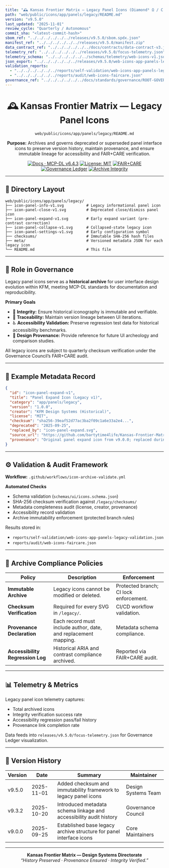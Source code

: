 ```yaml
---
title: "🕰 Kansas Frontier Matrix — Legacy Panel Icons (Diamond⁹ Ω / Crown∞Ω Ultimate Certified)"
path: "web/public/icons/app/panels/legacy/README.md"
version: "v9.5.0"
last_updated: "2025-11-01"
review_cycle: "Quarterly / Autonomous"
commit_sha: "<latest-commit-hash>"
sbom_ref: "../../../../../../releases/v9.5.0/sbom.spdx.json"
manifest_ref: "../../../../../../releases/v9.5.0/manifest.zip"
data_contract_ref: "../../../../../../docs/contracts/data-contract-v3.json"
telemetry_ref: "../../../../../../releases/v9.5.0/focus-telemetry.json"
telemetry_schema: "../../../../../../schemas/telemetry/web-icons-v1.json"
json_export: "../../../../../../releases/v9.5.0/web-icons-app-panels-legacy.meta.json"
validation_reports:
  - "../../../../../../reports/self-validation/web-icons-app-panels-legacy-validation.json"
  - "../../../../../../reports/audit/web-icons-faircare.json"
governance_ref: "../../../../../../docs/standards/governance/ROOT-GOVERNANCE.md"
---
```


<div align="center">

# 🕰 Kansas Frontier Matrix — **Legacy Panel Icons**
`web/public/icons/app/panels/legacy/README.md`

**Purpose:** Archives and governs deprecated or superseded panel interface icons to preserve version history, maintain provenance, and ensure immutable lineage for accessibility and FAIR+CARE verification.

[![Docs · MCP-DL v6.4.3](https://img.shields.io/badge/Docs-MCP--DL%20v6.4.3-blue)](../../../../../../docs/standards/markdown_rules.md)
[![License: MIT](https://img.shields.io/badge/License-MIT-green)](../../../../../../LICENSE)
[![FAIR+CARE](https://img.shields.io/badge/FAIR%2BCARE-Compliant-orange)](../../../../../../docs/standards/governance/ROOT-GOVERNANCE.md)
[![Governance Ledger](https://img.shields.io/badge/Governance-Ledger-Active-purple)](../../../../../../docs/standards/governance/LEDGER.md)
[![Archive Integrity](https://img.shields.io/badge/Archive-Immutable-critical)](../../../../../../reports/audit/web-icons-faircare.json)

</div>

---

## 📁 Directory Layout

```
web/public/icons/app/panels/legacy/
├── icon-panel-info-v1.svg          # Legacy informational panel icon
├── icon-panel-close-v1.svg         # Deprecated close/dismiss panel icon
├── icon-panel-expand-v1.svg        # Early expand variant (pre-contrast correction)
├── icon-panel-collapse-v1.svg      # Collapsed-state legacy icon
├── icon-panel-settings-v1.svg      # Early configuration symbol
├── checksums/                      # Immutable SHA-256 hash files
├── meta/                           # Versioned metadata JSON for each legacy icon
└── README.md                       # This file
```

---

## 🧩 Role in Governance

Legacy panel icons serve as a **historical archive** for user interface design evolution within KFM, meeting MCP-DL standards for documentation and reproducibility.

**Primary Goals**
- 🔐 **Integrity:** Ensure historical iconography is immutable and verifiable.  
- 🧾 **Traceability:** Maintain version lineage between UI iterations.  
- ♿ **Accessibility Validation:** Preserve regression test data for historical accessibility benchmarks.  
- 🧭 **Design Provenance:** Provide reference for future UI archeology and comparison studies.

All legacy icons are subject to quarterly checksum verification under the Governance Council’s FAIR+CARE audit.

---

## 🧾 Example Metadata Record

```json
{
  "id": "icon-panel-expand-v1",
  "title": "Panel Expand Icon (Legacy v1)",
  "category": "app/panels/legacy",
  "version": "1.0.0",
  "creator": "KFM Design Systems (Historical)",
  "license": "MIT",
  "checksum": "sha256-39eaf52d77ac3ba2f09c1a6e33a2e4...",
  "deprecated": "2025-09-25",
  "replaced_by": "icon-panel-expand.svg",
  "source_url": "https://github.com/bartytime4life/Kansas-Frontier-Matrix",
  "provenance": "Original panel expand icon from v9.0.0; replaced during accessibility rework (v9.3.2)."
}
```

---

## ⚙️ Validation & Audit Framework

**Workflow:** `.github/workflows/icon-archive-validate.yml`

**Automated Checks**
- Schema validation (`schemas/ui/icons.schema.json`)  
- SHA-256 checksum verification against `/legacy/checksums/`  
- Metadata completeness audit (license, creator, provenance)  
- Accessibility record validation  
- Archive immutability enforcement (protected branch rules)

Results stored in:
- `reports/self-validation/web-icons-app-panels-legacy-validation.json`  
- `reports/audit/web-icons-faircare.json`

---

## 🔐 Archive Compliance Policies

| Policy | Description | Enforcement |
|--------|--------------|--------------|
| **Immutable Archive** | Legacy icons cannot be modified or deleted. | Protected branch; CI lock enforcement. |
| **Checksum Verification** | Required for every SVG in `/legacy/`. | CI/CD workflow validation. |
| **Provenance Declaration** | Each record must include author, date, and replacement mapping. | Metadata schema compliance. |
| **Accessibility Regression Log** | Historical ARIA and contrast compliance archived. | Reported via FAIR+CARE audit. |

---

## 📊 Telemetry & Metrics

Legacy panel icon telemetry captures:
- Total archived icons  
- Integrity verification success rate  
- Accessibility regression pass/fail history  
- Provenance link completion rate  

Data feeds into `releases/v9.5.0/focus-telemetry.json` for Governance Ledger visualization.

---

## 🧾 Version History

| Version | Date | Summary | Maintainer |
|----------|------|----------|-------------|
| v9.5.0 | 2025-11-01 | Added checksum and immutability framework to legacy panel icons | Design Systems Team |
| v9.3.2 | 2025-10-20 | Introduced metadata schema linkage and accessibility audit history | Governance Council |
| v9.0.0 | 2025-09-25 | Established base legacy archive structure for panel interface icons | Core Maintainers |

---

<div align="center">

**Kansas Frontier Matrix — Design Systems Directorate**  
*“History Preserved · Provenance Ensured · Integrity Verified.”*

</div>

